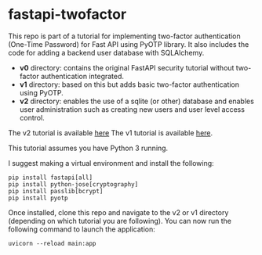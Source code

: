 # fastapi-twofactor
This repo is part of a tutorial for implementing two-factor authentication (One-Time Password) for Fast API using PyOTP library. It also includes the code for adding a backend user database with SQLAlchemy.

- **v0** directory: contains the original FastAPI security tutorial without two-factor authentication integrated. 
- **v1** directory: based on this but adds basic two-factor authentication using PyOTP. 
- **v2** directory: enables the use of a sqlite (or other) database and enables user administration such as creating new users and user level access control.

The v2 tutorial is available [here](https://developingfordata.com/2020/11/17/fastapi-security-with-a-user-database/)
The v1 tutorial is available [here](https://developingfordata.com/2020/11/10/getting-started-with-two-factor-authentication-in-fastapi/).

This tutorial assumes you have Python 3 running. 

I suggest making a virtual environment and install the following: 

```
pip install fastapi[all]
pip install python-jose[cryptography]
pip install passlib[bcrypt]
pip install pyotp
```

Once installed, clone this repo and navigate to the v2 or v1 directory (depending on which tutorial you are following). You can now run the following command to launch the application:

``` uvicorn --reload main:app ```


